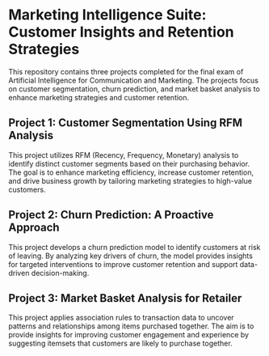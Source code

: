# Marketing Intelligence Suite: Customer Insights and Retention Strategies

This repository contains three projects completed for the final exam of Artificial Intelligence for Communication and Marketing. The projects focus on customer segmentation, churn prediction, and market basket analysis to enhance marketing strategies and customer retention.

## Project 1: Customer Segmentation Using RFM Analysis

This project utilizes RFM (Recency, Frequency, Monetary) analysis to identify distinct customer segments based on their purchasing behavior. The goal is to enhance marketing efficiency, increase customer retention, and drive business growth by tailoring marketing strategies to high-value customers.

## Project 2: Churn Prediction: A Proactive Approach

This project develops a churn prediction model to identify customers at risk of leaving. By analyzing key drivers of churn, the model provides insights for targeted interventions to improve customer retention and support data-driven decision-making.

## Project 3: Market Basket Analysis for Retailer

This project applies association rules to transaction data to uncover patterns and relationships among items purchased together. The aim is to provide insights for improving customer engagement and experience by suggesting itemsets that customers are likely to purchase together.
